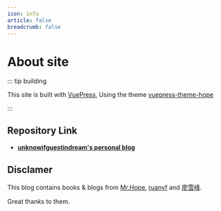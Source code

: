 ```yaml
---
icon: info
article: false
breadcrumb: false
---
```


# About site

::: tip building

This site is built with [VuePress](https://v1.vuepress.vuejs.org/guide/), Using the theme [vuepress-theme-hope](https://github.com/Mister-Hope/vuepress-theme-hope/)

:::

## Repository Link

- [**unknowifguestindream's personal blog**](https://github.com/unknowIfGuestInDream/unknowifguestindream.github.io)

## Disclamer

This blog contains books & blogs from [Mr.Hope](https://mrhope.site/), [ruanyf](https://github.com/ruanyf) and [廖雪峰](https://weibo.com/liaoxuefeng).

Great thanks to them.
